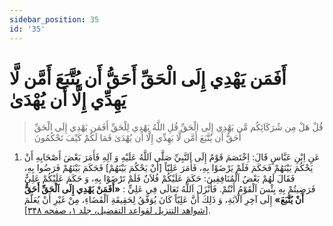 ```yaml
---
sidebar_position: 35
id: '35'
---
```



# أَفَمَن يَهْدِي إِلَى الْحَقِّ أَحَقُّ أَن يُتَّبَعَ أَمَّن لَّا يَهِدِّي إِلَّا أَن يُهْدَىٰ

> قُلْ هَلْ مِن شُرَكَائِكُم مَّن يَهْدِي إِلَى الْحَقِّ قُلِ اللَّهُ يَهْدِي لِلْحَقِّ أَفَمَن يَهْدِي إِلَى الْحَقِّ أَحَقُّ أَن يُتَّبَعَ أَمَّن لَّا يَهِدِّي إِلَّا أَن يُهْدَىٰ فَمَا لَكُمْ كَيْفَ تَحْكُمُونَ

1. عَنِ اِبْنِ عَبَّاسٍ قَالَ: اِخْتَصَمَ قَوْمٌ إِلَى اَلنَّبِيِّ صَلَّى اَللَّهُ عَلَيْهِ وَ آلِهِ فَأَمَرَ بَعْضَ
   أَصْحَابِهِ أَنْ يَحْكُمَ بَيْنَهُمْ فَحَكَمَ فَلَمْ يَرْضَوْا بِهِ، فَأَمَرَ عَلِيّاً [أَنْ يَحْكُمَ بَيْنَهُمْ]
   فَحَكَمَ بَيْنَهُمْ فَرَضُوا بِهِ، فَقَالَ لَهُمْ بَعْضُ اَلْمُنَافِقِينَ: حَكَمَ عَلَيْكُمْ فُلاَنٌ فَلَمْ
   تَرْضَوْا بِهِ، وَ حَكَمَ عَلَيْكُمْ عَلِيٌّ فَرَضِيتُمْ بِهِ بِئْسَ اَلْقَوْمُ أَنْتُمْ. فَأَنْزَلَ اَللَّهُ
   تَعَالَى فِي عَلِيٍّ : **«أَفَمَنْ يَهْدِي إِلَى اَلْحَقِّ أَحَقُّ أَنْ يُتَّبَعَ»** إِلَى آخِرِ اَلْآيَةِ، وَ ذَلِكَ
   أَنَّ عَلِيّاً كَانَ يُوَفَّقُ لِحَقِيقَةِ اَلْقَضَاءِ، مِنْ غَيْرِ أَنْ يُعَلَّمَ [[شواهد التنزيل لقواعد التفضيل، جلد ۱، صفحه ۳۴۸][1]].


[1]: http://noo.rs/BQ63H
